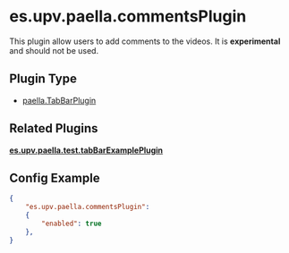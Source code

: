 ---
---

# es.upv.paella.commentsPlugin

This plugin allow users to add comments to the videos. It is **experimental** and should not be used.

## Plugin Type

- [paella.TabBarPlugin](../../developers/plugin_types.md)

## Related Plugins 

[**es.upv.paella.test.tabBarExamplePlugin**](es.upv.paella.test.tabBarExamplePlugin.md)

## Config Example

```json
{
	"es.upv.paella.commentsPlugin": 
	{
		"enabled": true
	},
}
```
